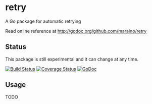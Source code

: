# retry
A Go package for automatic retrying

Read online reference at http://godoc.org/github.com/maraino/retry

Status
------

This package is still experimental and it can change at any time.

[![Build Status](https://travis-ci.org/maraino/retry.svg)](https://travis-ci.org/maraino/retry)
[![Coverage Status](https://coveralls.io/repos/maraino/retry/badge.svg?branch=master&service=github)](https://coveralls.io/github/maraino/retry?branch=master)
[![GoDoc](https://godoc.org/github.com/maraino/retry?status.svg)](http://godoc.org/github.com/maraino/retry)

Usage
-----

TODO